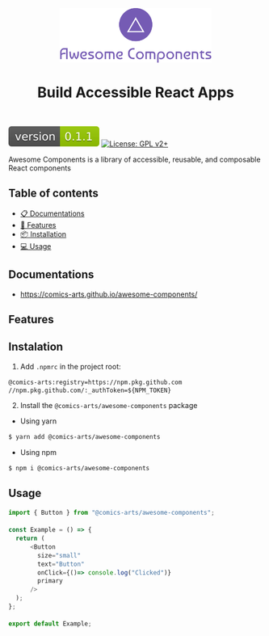 <p align="center">
  <a href="https://github.com/chakra-ui/chakra-ui">
    <img src="src/assets/logo-no-background.png" alt="Chakra logo" width="300" />
  </a>
</p>

<h1 align="center">Build Accessible React Apps</h1>
<br />

[![version](src/assets/version.badge.svg)](https://github.com/Comics-arts/awesome-components/pkgs/npm/awesome-components)
[![License: GPL v2+](https://img.shields.io/badge/License-GPL%20v2%2B-blue.svg)](http://www.gnu.org/licenses/gpl-2.0.html)

Awesome Components is a library of accessible, reusable, and composable React components

## Table of contents
- [📋 Documentations](#documentations)
- [🚀 Features](#features)
- [📦 Installation](#instalation)
- [💻 Usage](#usage)

## Documentations
- https://comics-arts.github.io/awesome-components/

## Features

## Instalation
1. Add `.npmrc` in the project root:
```
@comics-arts:registry=https://npm.pkg.github.com
//npm.pkg.github.com/:_authToken=${NPM_TOKEN}
```
2. Install the `@comics-arts/awesome-components` package
- Using yarn
```sh
$ yarn add @comics-arts/awesome-components
```

- Using npm
```sh
$ npm i @comics-arts/awesome-components
```

## Usage
```ts
import { Button } from "@comics-arts/awesome-components";

const Example = () => {
  return (
      <Button
        size="small"
        text="Button"
        onClick={()=> console.log("Clicked")}
        primary
      />
  );
};

export default Example;
```
